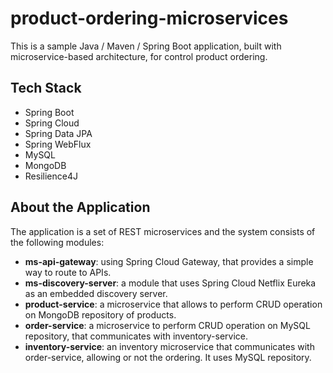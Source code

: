 # product-ordering-microservices

This is a sample Java / Maven / Spring Boot application, built with microservice-based architecture,
for control product ordering.

## Tech Stack

- Spring Boot
- Spring Cloud
- Spring Data JPA
- Spring WebFlux
- MySQL
- MongoDB
- Resilience4J

## About the Application

The application is a set of REST microservices and the system consists of the following modules:  

* **ms-api-gateway**: using Spring Cloud Gateway, that provides a simple way to route to APIs.
* **ms-discovery-server**:  a module that uses Spring Cloud Netflix Eureka as an embedded discovery server.
* **product-service**: a microservice that allows to perform CRUD operation on MongoDB repository of products.
* **order-service**: a microservice to perform CRUD operation on MySQL repository, that communicates with inventory-service.
* **inventory-service**: an inventory microservice that communicates with order-service, allowing or not the ordering.
It uses MySQL repository.





